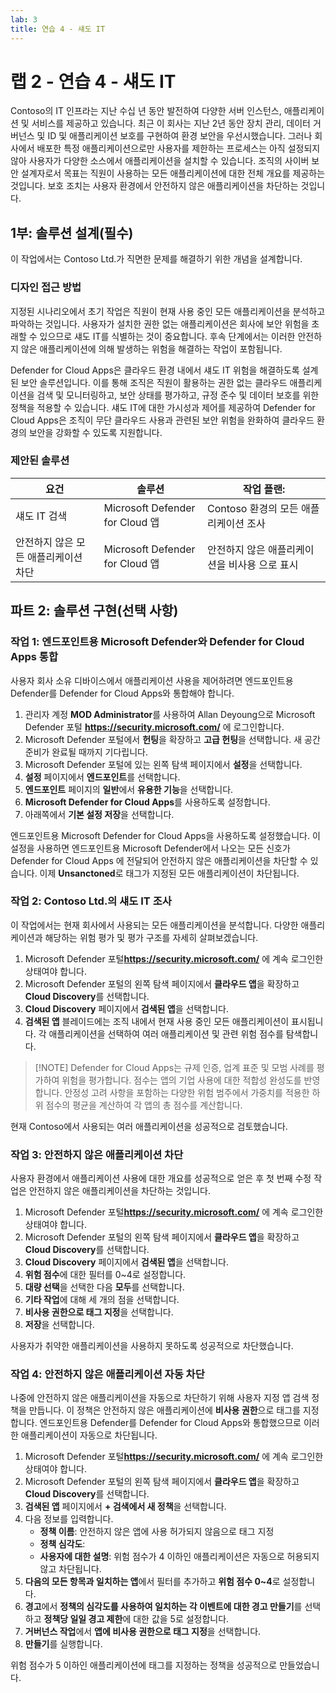 ```yaml
---
lab: 3
title: 연습 4 - 섀도 IT
---
```



# 랩 2 - 연습 4 - 섀도 IT

Contoso의 IT 인프라는 지난 수십 년 동안 발전하여 다양한 서버 인스턴스, 애플리케이션 및 서비스를 제공하고 있습니다. 최근 이 회사는 지난 2년 동안 장치 관리, 데이터 거버넌스 및 ID 및 애플리케이션 보호를 구현하여 환경 보안을 우선시했습니다. 그러나 회사에서 배포한 특정 애플리케이션으로만 사용자를 제한하는 프로세스는 아직 설정되지 않아 사용자가 다양한 소스에서 애플리케이션을 설치할 수 있습니다. 조직의 사이버 보안 설계자로서 목표는 직원이 사용하는 모든 애플리케이션에 대한 전체 개요를 제공하는 것입니다. 보호 조치는 사용자 환경에서 안전하지 않은 애플리케이션을 차단하는 것입니다. 

## 1부: 솔루션 설계(필수)

이 작업에서는 Contoso Ltd.가 직면한 문제를 해결하기 위한 개념을 설계합니다.

### 디자인 접근 방법

지정된 시나리오에서 초기 작업은 직원이 현재 사용 중인 모든 애플리케이션을 분석하고 파악하는 것입니다. 사용자가 설치한 권한 없는 애플리케이션은 회사에 보안 위험을 초래할 수 있으므로 섀도 IT를 식별하는 것이 중요합니다. 후속 단계에서는 이러한 안전하지 않은 애플리케이션에 의해 발생하는 위험을 해결하는 작업이 포함됩니다.

Defender for Cloud Apps은 클라우드 환경 내에서 섀도 IT 위험을 해결하도록 설계된 보안 솔루션입니다. 이를 통해 조직은 직원이 활용하는 권한 없는 클라우드 애플리케이션을 검색 및 모니터링하고, 보안 상태를 평가하고, 규정 준수 및 데이터 보호를 위한 정책을 적용할 수 있습니다. 섀도 IT에 대한 가시성과 제어를 제공하여 Defender for Cloud Apps은 조직이 무단 클라우드 사용과 관련된 보안 위험을 완화하여 클라우드 환경의 보안을 강화할 수 있도록 지원합니다.

### 제안된 솔루션

|요건|솔루션|작업 플랜:|
|----|----|----|
|섀도 IT 검색|Microsoft Defender for Cloud 앱|Contoso 환경의 모든 애플리케이션 조사|
|안전하지 않은 모든 애플리케이션 차단|Microsoft Defender for Cloud 앱|안전하지 않은 애플리케이션을 비사용 으로 표시|

## 파트 2: 솔루션 구현(선택 사항)

### 작업 1: 엔드포인트용 Microsoft Defender와 Defender for Cloud Apps 통합

사용자 회사 소유 디바이스에서 애플리케이션 사용을 제어하려면 엔드포인트용 Defender를 Defender for Cloud Apps와 통합해야 합니다.

1. 관리자 계정 **MOD Administrator**를 사용하여 Allan Deyoung으로 Microsoft Defender 포털 **https://security.microsoft.com/** 에 로그인합니다.
2. Microsoft Defender 포털에서 **헌팅**을 확장하고 **고급 헌팅**을 선택합니다. 새 공간 준비가 완료될 때까지 기다립니다.
3. Microsoft Defender 포털에 있는 왼쪽 탐색 페이지에서 **설정**을 선택합니다.
4. **설정** 페이지에서 **엔드포인트**를 선택합니다.
5. **엔드포인트** 페이지의 **일반**에서 **유용한 기능**을 선택합니다.
6. **Microsoft Defender for Cloud Apps**를 사용하도록 설정합니다.
7. 아래쪽에서 **기본 설정 저장**을 선택합니다.

엔드포인트용 Microsoft Defender for Cloud Apps을 사용하도록 설정했습니다. 이 설정을 사용하면 엔드포인트용 Microsoft Defender에서 나오는 모든 신호가 Defender for Cloud Apps 에 전달되어 안전하지 않은 애플리케이션을 차단할 수 있습니다. 이제 **Unsanctoned**로 태그가 지정된 모든 애플리케이션이 차단됩니다.

### 작업 2: Contoso Ltd.의 섀도 IT 조사

이 작업에서는 현재 회사에서 사용되는 모든 애플리케이션을 분석합니다. 다양한 애플리케이션과 해당하는 위험 평가 및 평가 구조를 자세히 살펴보겠습니다.

1. Microsoft Defender 포털**https://security.microsoft.com/** 에 계속 로그인한 상태여야 합니다.
2. Microsoft Defender 포털의 왼쪽 탐색 페이지에서 **클라우드 앱**을 확장하고 **Cloud Discovery**를 선택합니다.
3. **Cloud Discovery** 페이지에서 **검색된 앱**을 선택합니다.
4. **검색된 앱** 블레이드에는 조직 내에서 현재 사용 중인 모든 애플리케이션이 표시됩니다. 각 애플리케이션을 선택하여 여러 애플리케이션 및 관련 위험 점수를 탐색합니다.

> [!NOTE] Defender for Cloud Apps는 규제 인증, 업계 표준 및 모범 사례를 평가하여 위험을 평가합니다. 점수는 앱의 기업 사용에 대한 적합성 완성도를 반영합니다. 안정성 고려 사항을 포함하는 다양한 위험 범주에서 가중치를 적용한 하위 점수의 평균을 계산하여 각 앱의 총 점수를 계산합니다.

현재 Contoso에서 사용되는 여러 애플리케이션을 성공적으로 검토했습니다.

### 작업 3: 안전하지 않은 애플리케이션 차단

사용자 환경에서 애플리케이션 사용에 대한 개요를 성공적으로 얻은 후 첫 번째 수정 작업은 안전하지 않은 애플리케이션을 차단하는 것입니다.

1. Microsoft Defender 포털**https://security.microsoft.com/** 에 계속 로그인한 상태여야 합니다.
2. Microsoft Defender 포털의 왼쪽 탐색 페이지에서 **클라우드 앱**을 확장하고 **Cloud Discovery**를 선택합니다.
3. **Cloud Discovery** 페이지에서 **검색된 앱**을 선택합니다.
4. **위험 점수**에 대한 필터를 0~4로 설정합니다.
5. **대량 선택**을 선택한 다음 **모두**를 선택합니다.
6. **기타 작업**에 대해 세 개의 점을 선택합니다.
7. **비사용 권한으로 태그 지정**을 선택합니다.
8. **저장**을 선택합니다.
   
사용자가 취약한 애플리케이션을 사용하지 못하도록 성공적으로 차단했습니다.

### 작업 4: 안전하지 않은 애플리케이션 자동 차단

나중에 안전하지 않은 애플리케이션을 자동으로 차단하기 위해 사용자 지정 앱 검색 정책을 만듭니다. 이 정책은 안전하지 않은 애플리케이션에 **비사용 권한**으로 태그를 지정합니다. 엔드포인트용 Defender를 Defender for Cloud Apps와 통합했으므로 이러한 애플리케이션이 자동으로 차단됩니다.

1. Microsoft Defender 포털**https://security.microsoft.com/** 에 계속 로그인한 상태여야 합니다.
2. Microsoft Defender 포털의 왼쪽 탐색 페이지에서 **클라우드 앱**을 확장하고 **Cloud Discovery**를 선택합니다.
3. **검색된 앱** 페이지에서 **+ 검색에서 새 정책**을 선택합니다.
4. 다음 정보를 입력합니다.
    - **정책 이름**: 안전하지 않은 앱에 사용 허가되지 않음으로 태그 지정
    - **정책 심각도**: 
    - **사용자에 대한 설명**: 위험 점수가 4 이하인 애플리케이션은 자동으로 허용되지 않고 차단됩니다.
5. **다음의 모든 항목과 일치하는 앱**에서 필터를 추가하고 **위험 점수 0~4**로 설정합니다.
6. **경고**에서 **정책의 심각도를 사용하여 일치하는 각 이벤트에 대한 경고 만들기**를 선택하고 **정책당 일일 경고 제한**에 대한 값을 5로 설정합니다.
7. **거버넌스 작업**에서 **앱에 비사용 권한으로 태그 지정**을 선택합니다.
8. **만들기**를 실행합니다.

위험 점수가 5 이하인 애플리케이션에 태그를 지정하는 정책을 성공적으로 만들었습니다.